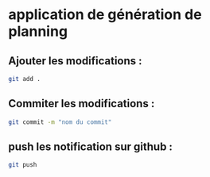 # application de génération de planning

## Ajouter les modifications : 
```bash
git add . 
````

## Commiter les modifications : 
```bash
git commit -m "nom du commit"
````

## push les notification sur github : 
```bash
git push
```